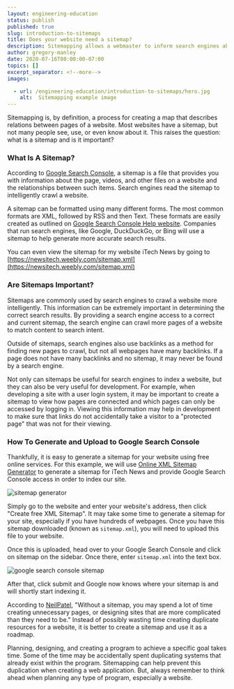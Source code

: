 ```yaml
---
layout: engineering-education
status: publish
published: true
slug: introduction-to-sitemaps
title: Does your website need a sitemap?
description: Sitemapping allows a webmaster to inform search engines about URLs on a website that are available for crawling. A Sitemap is an XML file that lists the URLs for a site.
author: gregory-manley
date: 2020-07-16T00:00:00-07:00
topics: []
excerpt_separator: <!--more-->
images:

  - url: /engineering-education/introduction-to-sitemaps/hero.jpg
    alt:  Sitemapping example image
---
```

Sitemapping is, by definition, a process for creating a map that describes relations between pages of a website. Most websites have a sitemap, but not many people see, use, or even know about it. This raises the question: what is a sitemap and is it important?
<!--more-->

### What Is A Sitemap?
According to [Google Search Console](https://support.google.com/webmasters/answer/156184?hl=en), a sitemap is a file that provides you with information about the page, videos, and other files on a website and the relationships between such items. Search engines read the sitemap to intelligently crawl a website.

A sitemap can be formatted using many different forms. The most common formats are XML, followed by RSS and then Text. These formats are easily created as outlined on [Google Search Console Help website](https://support.google.com/webmasters/answer/183668?hl=en). Companies that run search engines, like Google, DuckDuckGo, or Bing will use a sitemap to help generate more accurate search results.

You can even view the sitemap for my website iTech News by going to [https://newsitech.weebly.com/sitemap.xml](https://newsitech.weebly.com/sitemap.xml)

### Are Sitemaps Important?
Sitemaps are commonly used by search engines to crawl a website more intelligently. This information can be extremely important in determining the correct search results. By providing a search engine access to a correct and current sitemap, the search engine can crawl more pages of a website to match content to search intent.

Outside of sitemaps, search engines also use backlinks as a method for finding new pages to crawl, but not all webpages have many backlinks. If a page does not have many backlinks and no sitemap, it may never be found by a search engine.

Not only can sitemaps be useful for search engines to index a website, but they can also be very useful for development. For example, when developing a site with a user login system, it may be important to create a sitemap to view how pages are connected and which pages can only be accessed by logging in. Viewing this information may help in development to make sure that links do not accidentally take a visitor to a "protected page" that was not for their viewing.

### How To Generate and Upload to Google Search Console
Thankfully, it is easy to generate a sitemap for your website using free online services. For this example, we will use [Online XML Sitemap Generator](https://www.web-site-map.com/xml_sitemap.php) to generate a sitemap for iTech News and provide Google Search Console access in order to index our site.

![sitemap generator](/engineering-education/introduction-to-sitemaps/sitemap-generator.png)

Simply go to the website and enter your website's address, then click "Create free XML Sitemap". It may take some time to generate a sitemap for your site, especially if you have hundreds of webpages. Once you have this sitemap downloaded (known as `sitemap.xml`), you will need to upload this file to your website.

Once this is uploaded, head over to your Google Search Console and click on sitemap on the sidebar. Once there, enter `sitemap.xml` into the text box.

![google search console sitemap](/engineering-education/introduction-to-sitemaps/google-search-console-sitemap.png)

After that, click submit and Google now knows where your sitemap is and will shortly start indexing it.

According to [NeilPatel](https://neilpatel.com/blog/build-a-sitemap/), "Without a sitemap, you may spend a lot of time creating unnecessary pages, or designing sites that are more complicated than they need to be." Instead of possibly wasting time creating duplicate resources for a website, it is better to create a sitemap and use it as a roadmap.

Planning, designing, and creating a program to achieve a specific goal takes time. Some of the time may be accidentally spent duplicating systems that already exist within the program. Sitemapping can help prevent this duplication when creating a web application. But, always remember to think ahead when planning any type of program, especially a website.
